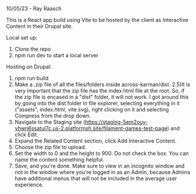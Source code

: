 10/05/23 - Ray Raasch

This is a React app build using Vite to be hosted by the client as Interactive Content in their Drupal site.

Local set up:
1) Clone the repo
2) npm run dev to start a local server

Hosting on Drupal:
1) npm run build
2) Make a .zip file of all the files/folders inside across-karman/dist.
   2.5)It is very important that the zip file has the index.html file at the root.  So, if the zip file is encased in a "dist" folder, it will not work.
   I got around this by going into the dist folder in file explorer, selecting everything in it ("assets", index.html, vite.svg), right clicking on it and selecting Compress from the drop down.
4) Navigate to the Staging site (https://staging-5em2ouy-vhwn6ssatul7c.us-2.platformsh.site/filament-games-test-page) and click Edit.
5) Expand the Related Content section, click Add Interactive Content.
6) Choose the zip file to upload.
7) Set the width to 0 and the height to 900.  Do not check the box.  You can name the content something helpful.
8) Save, and you're done.  Make sure to view in an incognito window and not in the window where you're logged in as an Admin, because Admins have additional menus that will not be included in the average user experience.
